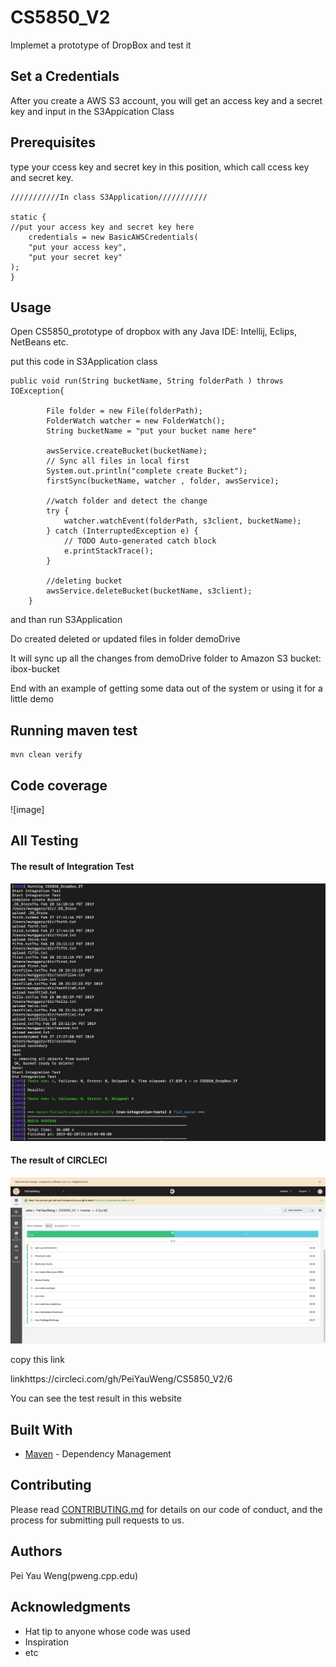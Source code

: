 # CS5850_V2
Implemet  a prototype of DropBox and test it

## Set a Credentials

After you create a AWS S3 account, you will get an access key and a secret key and input in the S3Appication Class

## Prerequisites

type  your  ccess key and secret key in this position, which call ccess key and secret key.

```
///////////In class S3Application///////////

static {
//put your access key and secret key here
    credentials = new BasicAWSCredentials(
    "put your access key", 
    "put your secret key"
);
}
```

## Usage

Open CS5850_prototype of dropbox with any Java IDE: Intellij, Eclips, NetBeans etc.

put this code in S3Application class
```
public void run(String bucketName, String folderPath ) throws IOException{
    	
    	File folder = new File(folderPath);
    	FolderWatch watcher = new FolderWatch();
        String bucketName = "put your bucket name here"
    	
    	awsService.createBucket(bucketName);
     	// Sync all files in local first
    	System.out.println("complete create Bucket");
     	firstSync(bucketName, watcher , folder, awsService);
        
        //watch folder and detect the change
		try {
			watcher.watchEvent(folderPath, s3client, bucketName);
		} catch (InterruptedException e) {
			// TODO Auto-generated catch block
			e.printStackTrace();
		}
        
        //deleting bucket
     	awsService.deleteBucket(bucketName, s3client);
    }
```
and than run S3Application 

Do created deleted or updated files in folder demoDrive

It will sync up all the changes from demoDrive folder to Amazon S3 bucket: ibox-bucket


End with an example of getting some data out of the system or using it for a little demo

## Running maven test

```
mvn clean verify
```

## Code coverage
![image]

## All Testing
#### The result of Integration Test
![image](https://raw.githubusercontent.com/PeiYauWeng/CS5850_V2/master/pic/螢幕快照%202019-02-28%20下午11.33.48.png)
#### The result of CIRCLECI
![image](https://github.com/PeiYauWeng/CS5850_V2/blob/master/pic/螢幕快照%202019-03-01%20上午12.24.14.png)

copy this link

linkhttps://circleci.com/gh/PeiYauWeng/CS5850_V2/6

You can see the test result in this website

## Built With

* [Maven](https://maven.apache.org/) - Dependency Management

## Contributing

Please read [CONTRIBUTING.md](https://gist.github.com/PurpleBooth/b24679402957c63ec426) for details on our code of conduct, and the process for submitting pull requests to us.

## Authors

Pei Yau Weng(pweng.cpp.edu)

## Acknowledgments

* Hat tip to anyone whose code was used
* Inspiration
* etc
